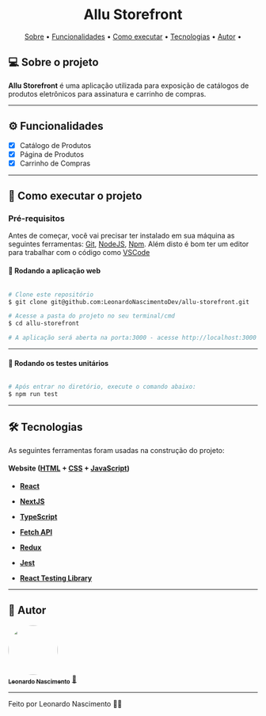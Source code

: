 <h1 align="center">
   Allu Storefront
</h1>

<p align="center">
 <a href="#-sobre-o-projeto">Sobre</a> •
 <a href="#-funcionalidades">Funcionalidades</a> •
 <a href="#-como-executar-o-projeto">Como executar</a> • 
 <a href="#-tecnologias">Tecnologias</a> • 
 <a href="#-autor">Autor</a> • 
</p>


## 💻 Sobre o projeto

**Allu Storefront** é uma aplicação utilizada para exposição de catálogos de produtos eletrônicos para assinatura e carrinho de compras.

---

## ⚙️ Funcionalidades

- [x] Catálogo de Produtos 
- [x] Página de Produtos
- [x] Carrinho de Compras
---

## 🚀 Como executar o projeto


### Pré-requisitos

Antes de começar, você vai precisar ter instalado em sua máquina as seguintes ferramentas:
[Git](https://git-scm.com), [NodeJS](https://nodejs.org/en/), [Npm](https://docs.npmjs.com/cli/v8/commands/npm-install). 
Além disto é bom ter um editor para trabalhar com o código como [VSCode](https://code.visualstudio.com/)

#### 🧭 Rodando a aplicação web

```bash

# Clone este repositório
$ git clone git@github.com:LeonardoNascimentoDev/allu-storefront.git

# Acesse a pasta do projeto no seu terminal/cmd
$ cd allu-storefront

# A aplicação será aberta na porta:3000 - acesse http://localhost:3000
```
---

#### 🧭 Rodando os testes unitários

```bash

# Após entrar no diretório, execute o comando abaixo:
$ npm run test
```
---

## 🛠 Tecnologias

As seguintes ferramentas foram usadas na construção do projeto:

#### **Website**  ([HTML](https://developer.mozilla.org/pt-BR/docs/Web/HTML)  + [CSS](https://developer.mozilla.org/pt-BR/docs/Web/CSS) + [JavaScript](https://developer.mozilla.org/pt-BR/docs/Web/JavaScript))

-   **[React](https://reactjs.org/)**

-   **[NextJS](https://nextjs.org/)**

-   **[TypeScript](https://www.typescriptlang.org/)**

-   **[Fetch API](https://developer.mozilla.org/pt-BR/docs/Web/API/Fetch_API)**

-   **[Redux](https://react-redux.js.org/)**
   
-   **[Jest](https://jestjs.io)**

-   **[React Testing Library](https://testing-library.com)**

---

## 🦸 Autor

<a href="https://github.com/LeonardoNascimentoDev">
 <img style="border-radius: 50%;" src="https://avatars.githubusercontent.com/u/50468893?v=4" width="100px;" alt=""/>
 <br />
 <sub><b>Leonardo Nascimento</b></sub></a> <a href="https://github.com/LeonardoNascimentoDev" title="Leonardo Nascimento">🚀</a>
 <br />
 
 
---

Feito por Leonardo Nascimento 👋🏽 


